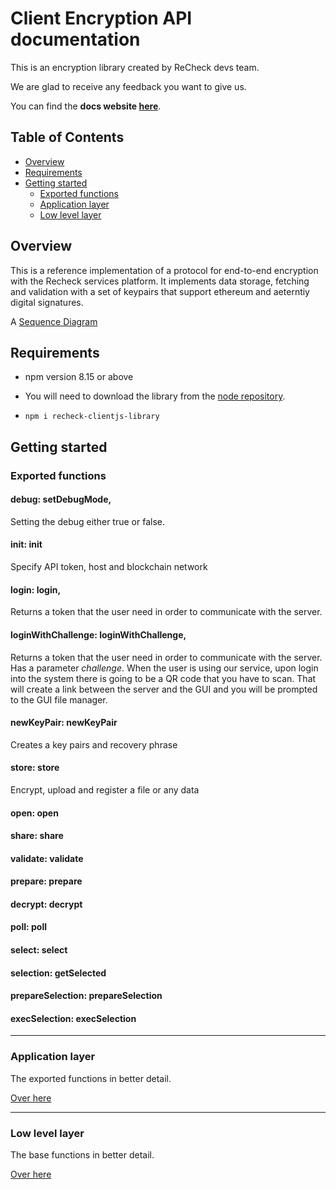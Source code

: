 # Client Encryption API documentation
This is an encryption library created by ReCheck devs team. 

We are glad to receive any feedback you want to give us. 

You can find the **docs website [here](https://recheck-io.github.io/recheck-clientjs-library/)**.

## Table of Contents 
 - [Overview](#overview)
 - [Requirements](#requirements) 
 - [Getting started](#getting-started)
    - [Exported functions](#exported-functions)
    - [Application layer](#application-layer)
    - [Low level layer](#low-level-layer)
## Overview

This is a reference implementation of a protocol for end-to-end encryption with the Recheck services platform. It implements data storage, fetching and validation with a set of keypairs that support ethereum and aeterntiy digital signatures. 

A [Sequence Diagram](WebSequenceDiagram.md)

## Requirements

- npm version 8.15 or above

- You will need to download the library from the [node repository](https://www.npmjs.com/package/recheck-clientjs-library).

- ```npm i recheck-clientjs-library```

## Getting started


### Exported functions

#### debug: setDebugMode,
Setting the debug either true or false. 
  
#### init: init
Specify API token, host and blockchain network
  
#### login: login,
Returns a token that the user need in order to communicate with the server. 

#### loginWithChallenge: loginWithChallenge,
Returns a token that the user need in order to communicate with the server. Has a parameter _challenge_. When the user is using our service, upon login into the system there is going to be a QR code that you have to scan. That will create a link between the server and the GUI and you will be prompted to the GUI file manager. 

#### newKeyPair: newKeyPair 
Creates a key pairs and recovery phrase 

#### store: store
Encrypt, upload and register a file or any data 

#### open: open

#### share: share

#### validate: validate

#### prepare: prepare

#### decrypt: decrypt

#### poll: poll

#### select: select

#### selection: getSelected

#### prepareSelection: prepareSelection

#### execSelection: execSelection

---
### Application layer  

The exported functions in better detail.

[Over here](ApplicationLevel.md) 

---

### Low level layer

The base functions in better detail. 

[Over here](LowLevelCode.md)

